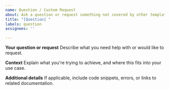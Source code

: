 ```yaml
---
name: Question / Custom Request
about: Ask a question or request something not covered by other templates
title: "[Question] "
labels: question
assignees: ''

---
```


**Your question or request**
Describe what you need help with or would like to request.

**Context**
Explain what you're trying to achieve, and where this fits into your use case.

**Additional details**
If applicable, include code snippets, errors, or links to related documentation.
